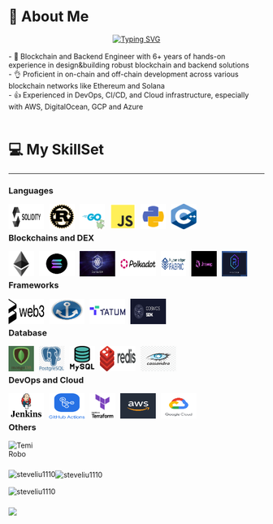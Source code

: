 # 💫 About Me

<div align="center">
  <a href="https://git.io/typing-svg"><img src="https://readme-typing-svg.herokuapp.com?font=Pacifico&pause=1000&center=true&vCenter=true&width=670&height=100&lines=Blockchain+and+Backend+Engineer;6%2B+years+experience;Always+learning+new+tech" alt="Typing SVG" /></a>
</div>

<br/>
- 🔗 Blockchain and Backend Engineer with 6+ years of hands-on experience in design&building robust blockchain and backend solutions<br/>
- 👌 Proficient in on-chain and off-chain development across various blockchain networks like Ethereum and Solana<br/>
- 👍 Experienced in DevOps, CI/CD, and Cloud infrastructure, especially with AWS, DigitalOcean, GCP and Azure<br/>
<br/>

# 💻 My SkillSet
---

### Languages

<img align="left" alt="Solidity" width="70px" height="50px" style="padding-right:10px;" src="solidity.png" />
<img align="left" alt="Rust" width="50px" style="padding-right:10px;" src="rust.png" />
<img align="left" alt="Go" width='50px' style="padding-right:10px;" src="go.png" />
<img align="left" alt="TypeScript" width="50px" style="padding-right:10px;" src="javascript.png" />
<img align="left" alt="Python" width="50px" style="padding-right:10px;" src="python.png" />
<img align="left" alt="C" width="50px" height="50px" style="padding-right:10px;" src="c++.png" />
<br/>
<br/>

### Blockchains and DEX

<img align="left" alt="Ethereum" width="50px" style="padding-right:10px;" src="ethereum.png" />
<img align="left" alt="Solana" width='70px' height="50px" style="padding-right:10px;" src="solana.png" />
<img align="left" alt="Cosmos" width="70px" height="50px" style="padding-right:10px;" src="cosmos.jpg" />
<img align="left" alt="Polkadot" width="70px" height="50px" style="padding-right:10px;" src="polkadot.png" />
<img align="left" alt="Hyperledger" width="50px" height="50px" style="padding-right:10px;" src="hyperledger.png" />
<img align="left" alt="Uniswap" width="50px" height="50px" style="padding-right:10px;" src="uniswap.png" />
<img align="left" alt="Raydium" width="50px" height="50px" style="padding-right:10px;" src="raydium.jpg" />
<br/>
<br/>

### Frameworks

<img align="left" alt="Web3" width="70px" height="50px" style="padding-right:10px;" src="web3.png" />
<img align="left" alt="Anchor" width="70px" height="50px" style="padding-right:10px;" src="anchor.jpg" />
<img align="left" alt="Tatum" width="70px" height="50px" style="padding-right:10px;" src="tatum.png" />
<img align="left" alt="COsmos SDK" width="70px" height="50px" style="padding-right:10px;" src="cosmossdk.png" /><br/>

<br/>

### Database

<img align="left" alt="MongoDB" width="50px" style="padding-right:10px;" src="mongodb.png" />
<img align="left" alt="PostgreSQL" width="50px" style="padding-right:10px;" src="postresql.png" />
<img align="left" alt="MySQL" width="50px" style="padding-right:10px;" src="sql.png" />
<img align="left" alt="Redis" width="70px" height = "50px" style="padding-right:10px;" src="redis.png" />
<img align="left" alt="Cassandra" width="70px" height = "50px" style="padding-right:10px;" src="cassandra.png" /><br/>

<br/>

### DevOps and Cloud

<img align="left" alt="Jenkins" width="70px" height="50px" style="padding-right:10px;" src="jenkins.png" />
<img align="left" alt="Github Actions" width="70px" height="50px" style="padding-right:10px;" src="github actions.png" />
<img align="left" alt="Terraform" width="50px" style="padding-right:10px;" src="terraform.png" />
<img align="left" alt="AWS" width="70px" height="50px" style="padding-right:10px;" src="aws.png" />
<img align="left" alt="GCP" width="70px" height="50px" style="padding-right:10px;" src="gcp.png" /><br/>

<br/>

### Others

<img title="Temi Robo" align="left" alt="Temi Robo" width="50px" style="padding-right:10px;" src="https://user-images.githubusercontent.com/67447840/220040155-de098efa-a4c3-42d3-ae99-724e09360704.png" /><br /><br />

### 
<p><img align="left" src="https://github-readme-stats.vercel.app/api/top-langs?username=steveliu1110&show_icons=true&locale=en&layout=compact&theme=onedark" alt="steveliu1110" /></p>

<p><img align="center" src="https://github-readme-stats.vercel.app/api?username=steveliu1110&show_icons=true&locale=en&theme=onedark" alt="steveliu1110" /></p>

<p><img align="center" src="https://github-readme-streak-stats.herokuapp.com/?user=steveliu1110&theme=onedark" alt="steveliu1110" /></p>

### 
<img src="https://github-profile-trophy.vercel.app/?username=steveliu1110&theme=gruvbox&title=Stars,Followers,Commits,PullRequest,Issues,Repositories" />
